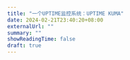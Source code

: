 ```yaml
---
title: "一个UPTIME监控系统：UPTIME KUMA"
date: 2024-02-21T23:40:20+08:00
externalUrl: ""
summary: ""
showReadingTime: false
draft: true
---
```

